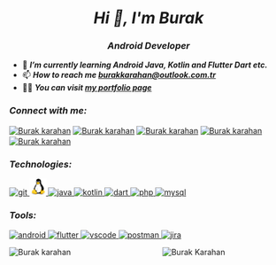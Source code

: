 ***<h1 align="center">Hi 👋, I'm Burak</h1>***
***<h3 align="center">Android Developer</h3>***

- 🌱 ***I’m currently learning Android Java, Kotlin and Flutter Dart etc.***
- 📫 ***How to reach me burakkarahan@outlook.com.tr***
- 👨‍💻 ***You can visit [my portfolio page](http://burakkarahan.com/)***

***<h3 align="left">Connect with me:</h3>***
<p align="left">
<a href="mailto:burakkarahan@outlook.com.tr"><img align="center" src="https://brandlogos.net/wp-content/uploads/2020/10/gmail-logo.png" alt="Burak karahan" height="30" width="30" /></a>
<a href="https://linkedin.com/in/burakarahan" target="blank"><img align="center" src="https://www.vectorlogo.zone/logos/linkedin/linkedin-icon.svg" alt="Burak karahan" height="30" width="30" /></a>
<a href="https://medium.com/@burak_karahan" target="blank"><img align="center" src="https://www.vectorlogo.zone/logos/medium/medium-tile.svg" alt="Burak karahan" height="40" width="40" /></a>
<a href="https://twitter.com/burak_karahannn" target="blank"><img align="center" src="https://www.vectorlogo.zone/logos/twitter/twitter-tile.svg" alt="Burak karahan" height="30" width="30" /></a>
<a href="https://instagram.com/karahanbrk" target="blank"><img align="center" src="https://www.vectorlogo.zone/logos/instagram/instagram-icon.svg" alt="Burak karahan" height="30" width="30" /></a>
</p>

***<h3 align="left">Technologies:</h3>***
<p align="left"> 
<a href="https://git-scm.com/" target="_blank"> <img src="https://www.vectorlogo.zone/logos/git-scm/git-scm-icon.svg" alt="git" width="30" height="30"/> </a>
<a href="https://www.linux.org/" target="_blank"> <img src="https://raw.githubusercontent.com/devicons/devicon/master/icons/linux/linux-original.svg" alt="linux" width="30" height="30"/> </a>
<a href="https://www.java.com/" target="_blank"> <img src="https://www.vectorlogo.zone/logos/java/java-icon.svg" alt="java" width="35" height="35"/> </a>
<a href="https://developer.android.com/kotlin" target="_blank"> <img src="https://www.vectorlogo.zone/logos/kotlinlang/kotlinlang-icon.svg" alt="kotlin" width="35" height="35"/> </a>
<a href="https://dart.dev/" target="_blank"> <img src="https://www.vectorlogo.zone/logos/dartlang/dartlang-icon.svg" alt="dart" width="35" height="35"/> </a> 
<a href="https://www.php.net/" target="_blank"> <img src="https://www.vectorlogo.zone/logos/php/php-ar21.svg" alt="php" width="40" height="35"/> </a>
<a href="https://www.mysql.com/" target="_blank"> <img src="https://www.vectorlogo.zone/logos/mysql/mysql-icon.svg" alt="mysql" width="35" height="35"/> </a>
</p>

***<h3 align="left">Tools:</h3>***
<p align="left"> 
<a href="https://developer.android.com/" target="_blank"> <img src="https://www.vectorlogo.zone/logos/android/android-icon.svg" alt="android" width="35" height="35"/> </a>
<a href="https://flutter.dev/" target="_blank"> <img src="https://www.vectorlogo.zone/logos/flutterio/flutterio-icon.svg" alt="flutter" width="35" height="35"/> </a> 
<a href="https://code.visualstudio.com/" target="_blank"> <img src="https://upload.wikimedia.org/wikipedia/commons/thumb/9/9a/Visual_Studio_Code_1.35_icon.svg/1024px-Visual_Studio_Code_1.35_icon.svg.png" alt="vscode" width="35" height="35"/> </a>
<a href="https://postman.com" target="_blank"> <img src="https://www.vectorlogo.zone/logos/getpostman/getpostman-icon.svg" alt="postman" width="35" height="35/> </a>
<a href="https://www.atlassian.com/software/jira" target="_blank"> <img src="https://www.vectorlogo.zone/logos/atlassian_jira/atlassian_jira-icon.svg" alt="jira" width="35 height="35/> </a>
</p>

<p>
<img align="left" src="https://github-readme-stats.vercel.app/api/top-langs?username=BurakKARAHAN&show_icons=true&theme=radical&locale=en&layout=compact" alt="Burak karahan" width="45%" /> &nbsp;
<img align="right" src="https://github-readme-stats.vercel.app/api?username=BurakKARAHAN&show_icons=true&theme=dark&locale=en" alt="Burak Karahan" width="45%" />
</p>

